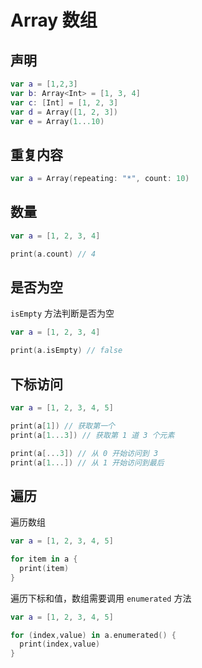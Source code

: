 # Array 数组

## 声明

```swift
var a = [1,2,3]
var b: Array<Int> = [1, 3, 4]
var c: [Int] = [1, 2, 3]
var d = Array([1, 2, 3])
var e = Array(1...10)
```

## 重复内容

```swift
var a = Array(repeating: "*", count: 10)
```

## 数量

```swift
var a = [1, 2, 3, 4]

print(a.count) // 4
```

## 是否为空

`isEmpty` 方法判断是否为空

```swift
var a = [1, 2, 3, 4]

print(a.isEmpty) // false
```

## 下标访问

```swift
var a = [1, 2, 3, 4, 5]

print(a[1]) // 获取第一个
print(a[1...3]) // 获取第 1 道 3 个元素

print(a[...3]) // 从 0 开始访问到 3
print(a[1...]) // 从 1 开始访问到最后
```

## 遍历

遍历数组

```swift
var a = [1, 2, 3, 4, 5]

for item in a {
  print(item)
}
```

遍历下标和值，数组需要调用 `enumerated` 方法

```swift
var a = [1, 2, 3, 4, 5]

for (index,value) in a.enumerated() {
  print(index,value)
}
```
